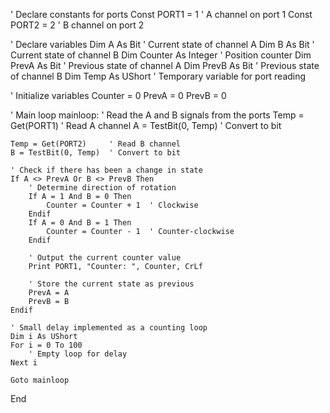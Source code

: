 ' Declare constants for ports
Const PORT1 = 1    ' A channel on port 1
Const PORT2 = 2    ' B channel on port 2

' Declare variables
Dim A As Bit           ' Current state of channel A
Dim B As Bit           ' Current state of channel B
Dim Counter As Integer ' Position counter
Dim PrevA As Bit      ' Previous state of channel A
Dim PrevB As Bit      ' Previous state of channel B
Dim Temp As UShort    ' Temporary variable for port reading

' Initialize variables
Counter = 0
PrevA = 0
PrevB = 0

' Main loop
mainloop:
    ' Read the A and B signals from the ports
    Temp = Get(PORT1)     ' Read A channel
    A = TestBit(0, Temp)  ' Convert to bit
    
    Temp = Get(PORT2)     ' Read B channel
    B = TestBit(0, Temp)  ' Convert to bit
    
    ' Check if there has been a change in state
    If A <> PrevA Or B <> PrevB Then
        ' Determine direction of rotation
        If A = 1 And B = 0 Then
            Counter = Counter + 1  ' Clockwise
        Endif
        If A = 0 And B = 1 Then
            Counter = Counter - 1  ' Counter-clockwise
        Endif
        
        ' Output the current counter value
        Print PORT1, "Counter: ", Counter, CrLf
        
        ' Store the current state as previous
        PrevA = A
        PrevB = B
    Endif
    
    ' Small delay implemented as a counting loop
    Dim i As UShort
    For i = 0 To 100
        ' Empty loop for delay
    Next i
    
    Goto mainloop
End
